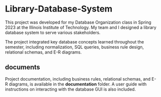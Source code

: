 # Library-Database-System
This project was developed for my Database Organization class in Spring 2023 at the Illinois Institute of Technology. My team and I designed a library database system to serve various stakeholders.

The project integrated key database concepts learned throughout the semester, including normalization, SQL queries, business rule design, relational schemas, and E-R diagrams.

## documents
Project documentation, including business rules, relational schemas, and E-R diagrams, is available in the **documentation** folder. A user guide with instructions on interacting with the database GUI is also included.




